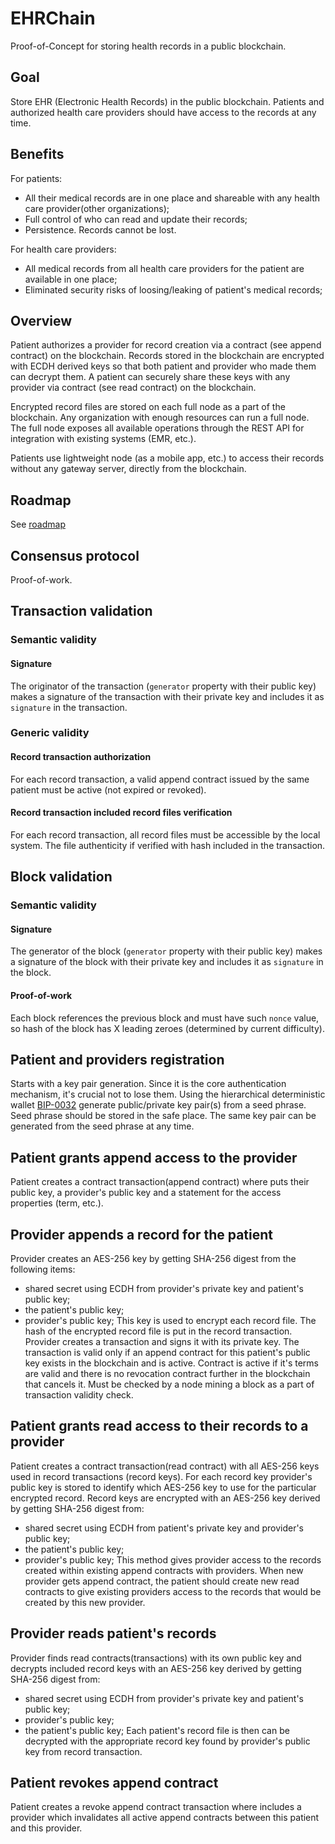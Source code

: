 # EHRChain
Proof-of-Concept for storing health records in a public blockchain.

## Goal
Store EHR (Electronic Health Records) in the public blockchain. Patients and authorized health care providers should have access to the records at any time. 

## Benefits
For patients:
- All their medical records are in one place and shareable with any health care provider(other organizations);
- Full control of who can read and update their records;
- Persistence. Records cannot be lost.

For health care providers:
- All medical records from all health care providers for the patient are available in one place;
- Eliminated security risks of loosing/leaking of patient's medical records;

## Overview
Patient authorizes a provider for record creation via a contract (see append contract) on the blockchain. Records stored in the blockchain are encrypted with ECDH derived keys so that both patient and provider who made them can decrypt them. A patient can securely share these keys with any provider via contract (see read contract) on the blockchain.

Encrypted record files are stored on each full node as a part of the blockchain. Any organization with enough resources can run a full node. The full node exposes all available operations through the REST API for integration with existing systems (EMR, etc.). 

Patients use lightweight node (as a mobile app, etc.) to access their records without any gateway server, directly from the blockchain. 

## Roadmap
See [roadmap](roadmap.md)

## Consensus protocol
Proof-of-work.

## Transaction validation
### Semantic validity 
#### Signature 
The originator of the transaction (`generator` property with their public key) makes a signature of the transaction with their private key and includes it as `signature` in the transaction.
### Generic validity
#### Record transaction authorization
For each record transaction, a valid append contract issued by the same patient must be active (not expired or revoked). 
#### Record transaction included record files verification
For each record transaction, all record files must be accessible by the local system. The file authenticity if verified with hash included in the transaction. 

## Block validation
### Semantic validity
#### Signature
The generator of the block (`generator` property with their public key) makes a signature of the block with their private key and includes it as `signature` in the block.
#### Proof-of-work
Each block references the previous block and must have such `nonce` value, so hash of the block has X leading zeroes (determined by current difficulty).

## Patient and providers registration
Starts with a key pair generation. Since it is the core authentication mechanism, it's crucial not to lose them. Using the hierarchical deterministic wallet [BIP-0032](https://github.com/bitcoin/bips/blob/master/bip-0032.mediawiki) generate public/private key pair(s) from a seed phrase. Seed phrase should be stored in the safe place. The same key pair can be generated from the seed phrase at any time.

## Patient grants append access to the provider
Patient creates a contract transaction(append contract) where puts their public key, a provider's public key and a statement for the access properties (term, etc.). 

## Provider appends a record for the patient
Provider creates an AES-256 key by getting SHA-256 digest from the following items:
 - shared secret using ECDH from provider's private key and patient's public key;
 - the patient's public key;
 - provider's public key;
This key is used to encrypt each record file. The hash of the encrypted record file is put in the record transaction.
Provider creates a transaction and signs it with its private key. 
The transaction is valid only if an append contract for this patient's public key exists in the blockchain and is active. Contract is active if it's terms are valid and there is no revocation contract further in the blockchain that cancels it. Must be checked by a node mining a block as a part of transaction validity check.

## Patient grants read access to their records to a provider
Patient creates a contract transaction(read contract) with all AES-256 keys used in record transactions (record keys). For each record key provider's public key is stored to identify which AES-256 key to use for the particular encrypted record. Record keys are encrypted with an AES-256 key derived by getting SHA-256 digest from:
 - shared secret using ECDH from patient's private key and provider's public key;
 - the patient's public key;
 - provider's public key;
This method gives provider access to the records created within existing append contracts with providers. When new provider gets append contract, the patient should create new read contracts to give existing providers access to the records that would be created by this new provider.

## Provider reads patient's records
Provider finds read contracts(transactions) with its own public key and decrypts included record keys with an AES-256 key derived by getting SHA-256 digest from:
 - shared secret using ECDH from provider's private key and patient's public key;
 - provider's public key;
 - the patient's public key;
Each patient's record file is then can be decrypted with the appropriate record key found by provider's public key from record transaction.

## Patient revokes append contract
Patient creates a revoke append contract transaction where includes a provider which invalidates all active append contracts between this patient and this provider.
